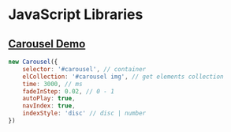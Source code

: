 # JavaScript Libraries

## [Carousel Demo](https://lencx.github.io/demo/carousel/)

```js
new Carousel({
    selector: '#carousel', // container
    elCollection: '#carousel img', // get elements collection
    time: 3000, // ms
    fadeInStep: 0.02, // 0 - 1
    autoPlay: true,
    navIndex: true,
    indexStyle: 'disc' // disc | number
})
```